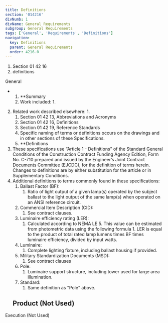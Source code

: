 ```yaml
---
title: Definitions
section: '014216'
divNumb: 1
divName: General Requirements
subgroup: General Requirements
tags: ['General', 'Requirements', 'Definitions']
navigation:
  key: Definitions
  parent: General Requirements
  order: 4216.0
---
```


   1. Section 01 42 16
   1. definitions

General

* 
	1. **Summary
   1. Work included:
      1. 
2. Related work described elsewhere:
      1. 
	1. Section 01 42 13, Abbreviations and Acronyms
	2. Section 01 42 16, Definitions
	3. Section 01 42 19, Reference Standards
	4. Specific naming of terms or definitions occurs on the drawings and in other sections of these Specifications.
	5. **Definitions
3. These specifications use “Article 1 - Definitions” of the Standard General Conditions of the Construction Contract Funding Agency Edition, Form No. C-710 prepared and issued by the Engineer’s Joint Contract Documents Committee (EJCDC), for the definition of terms herein. Changes to definitions are by either substitution for the article or in Supplementary Conditions.
4. Additional definitions to terms commonly found in these specifications:
	1. Ballast Factor (BF):
		1. Ratio of light output of a given lamp(s) operated by the subject ballast to the light output of the same lamp(s) when operated on an ANSI reference circuit.
	2. Commercial Item Description (CID):
		1. See contract clauses.
	3. Luminaire efficiency rating (LER):
		1. Calculated according to NEMA LE 5. This value can be estimated from photometric data using the following formula 1. LER is equal to the product of total rated lamp lumens times BF times luminaire efficiency, divided by input watts.
	4. Luminaire:
		1. Complete lighting fixture, including ballast housing if provided.
	5. Military Standardization Documents (MSD): 
		1. See contract clauses
	6. Pole: 
		1. Luminaire support structure, including tower used for large area illumination.
	7. Standard: 
		1. Same definition as "Pole" above.
   ## Product (Not Used)

Execution
 (Not Used)

